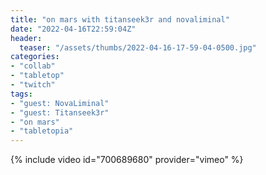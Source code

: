 ```yaml
---
title: "on mars with titanseek3r and novaliminal"
date: "2022-04-16T22:59:04Z"
header:
  teaser: "/assets/thumbs/2022-04-16-17-59-04-0500.jpg"
categories:
- "collab"
- "tabletop"
- "twitch"
tags:
- "guest: NovaLiminal"
- "guest: Titanseek3r"
- "on mars"
- "tabletopia"
---
```

{% include video id="700689680" provider="vimeo" %}

